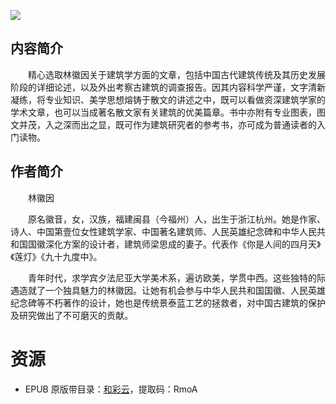 ![](http://img3m9.ddimg.cn/84/30/25152519-1_o_1.jpg)

## 内容简介

　　精心选取林徽因关于建筑学方面的文章，包括中国古代建筑传统及其历史发展阶段的详细论述，以及外出考察古建筑的调查报告。因其内容科学严谨，文字清新凝练，将专业知识、美学思想熔铸于散文的讲述之中，既可以看做资深建筑学家的学术文章，也可以当成著名散文家有关建筑的优美篇章。书中亦附有专业图表，图文并茂，入之深而出之显，既可作为建筑研究者的参考书，亦可成为普通读者的入门读物。

## 作者简介

　　林徽因

　　原名徽音，女，汉族，福建闽县（今福州）人，出生于浙江杭州。她是作家、诗人、中国第壹位女性建筑学家、中国著名建筑师、人民英雄纪念碑和中华人民共和国国徽深化方案的设计者，建筑师梁思成的妻子。代表作《你是人间的四月天》《莲灯》《九十九度中》。

　　青年时代，求学宾夕法尼亚大学美术系，遍访欧美，学贯中西。这些独特的际遇造就了一个独具魅力的林徽因。让她有机会参与中华人民共和国国徽、人民英雄纪念碑等不朽著作的设计，她也是传统景泰蓝工艺的拯救者，对中国古建筑的保护及研究做出了不可磨灭的贡献。

# 资源

* EPUB 原版带目录：[和彩云](http://caiyun.feixin.10086.cn/dl/0n5CrPB9XYWIN)，提取码：RmoA
